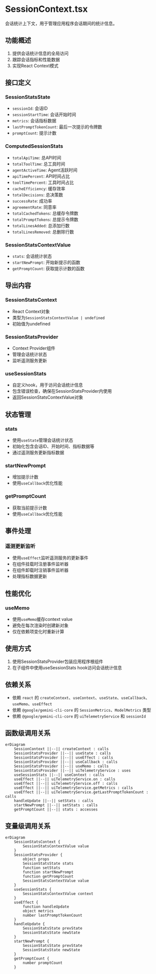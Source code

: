# SessionContext.tsx

会话统计上下文，用于管理应用程序会话期间的统计信息。

## 功能概述

1. 提供会话统计信息的全局访问
2. 跟踪会话指标和性能数据
3. 实现React Context模式

## 接口定义

### SessionStatsState
- `sessionId`: 会话ID
- `sessionStartTime`: 会话开始时间
- `metrics`: 会话指标数据
- `lastPromptTokenCount`: 最后一次提示的令牌数
- `promptCount`: 提示计数

### ComputedSessionStats
- `totalApiTime`: 总API时间
- `totalToolTime`: 总工具时间
- `agentActiveTime`: Agent活跃时间
- `apiTimePercent`: API时间占比
- `toolTimePercent`: 工具时间占比
- `cacheEfficiency`: 缓存效率
- `totalDecisions`: 总决策数
- `successRate`: 成功率
- `agreementRate`: 同意率
- `totalCachedTokens`: 总缓存令牌数
- `totalPromptTokens`: 总提示令牌数
- `totalLinesAdded`: 总添加行数
- `totalLinesRemoved`: 总删除行数

### SessionStatsContextValue
- `stats`: 会话统计状态
- `startNewPrompt`: 开始新提示的函数
- `getPromptCount`: 获取提示计数的函数

## 导出内容

### SessionStatsContext
- React Context对象
- 类型为`SessionStatsContextValue | undefined`
- 初始值为undefined

### SessionStatsProvider
- Context Provider组件
- 管理会话统计状态
- 监听遥测服务更新

### useSessionStats
- 自定义hook，用于访问会话统计信息
- 包含错误检查，确保在SessionStatsProvider内使用
- 返回SessionStatsContextValue对象

## 状态管理

### stats
- 使用`useState`管理会话统计状态
- 初始化包含会话ID、开始时间、指标数据等
- 通过遥测服务更新指标数据

### startNewPrompt
- 增加提示计数
- 使用`useCallback`优化性能

### getPromptCount
- 获取当前提示计数
- 使用`useCallback`优化性能

## 事件处理

### 遥测更新监听
- 使用`useEffect`监听遥测服务的更新事件
- 在组件挂载时注册事件监听器
- 在组件卸载时注销事件监听器
- 处理指标数据更新

## 性能优化

### useMemo
- 使用`useMemo`缓存context value
- 避免在每次渲染时创建新对象
- 仅在依赖项变化时重新计算

## 使用方式

1. 使用SessionStatsProvider包装应用程序根组件
2. 在子组件中使用useSessionStats hook访问会话统计信息

## 依赖关系

- 依赖 `react` 的 `createContext`、`useContext`、`useState`、`useCallback`、`useMemo`、`useEffect`
- 依赖 `@google/gemini-cli-core` 的 `SessionMetrics`、`ModelMetrics` 类型
- 依赖 `@google/gemini-cli-core` 的 `uiTelemetryService` 和 `sessionId`

## 函数级调用关系

```mermaid
erDiagram
    SessionContext ||--|| createContext : calls
    SessionStatsProvider ||--|| useState : calls
    SessionStatsProvider ||--|| useEffect : calls
    SessionStatsProvider ||--|| useCallback : calls
    SessionStatsProvider ||--|| useMemo : calls
    SessionStatsProvider ||--|| uiTelemetryService : uses
    useSessionStats ||--|| useContext : calls
    useEffect ||--|| uiTelemetryService.on : calls
    useEffect ||--|| uiTelemetryService.off : calls
    useEffect ||--|| uiTelemetryService.getMetrics : calls
    useEffect ||--|| uiTelemetryService.getLastPromptTokenCount : calls
    handleUpdate ||--|| setStats : calls
    startNewPrompt ||--|| setStats : calls
    getPromptCount ||--|| stats : accesses
```

## 变量级调用关系

```mermaid
erDiagram
    SessionStatsContext {
        SessionStatsContextValue value
    }
    SessionStatsProvider {
        object props
        SessionStatsState stats
        function setStats
        function startNewPrompt
        function getPromptCount
        SessionStatsContextValue value
    }
    useSessionStats {
        SessionStatsContextValue context
    }
    useEffect {
        function handleUpdate
        object metrics
        number lastPromptTokenCount
    }
    handleUpdate {
        SessionStatsState prevState
        SessionStatsState newState
    }
    startNewPrompt {
        SessionStatsState prevState
        SessionStatsState newState
    }
    getPromptCount {
        number promptCount
    }
```